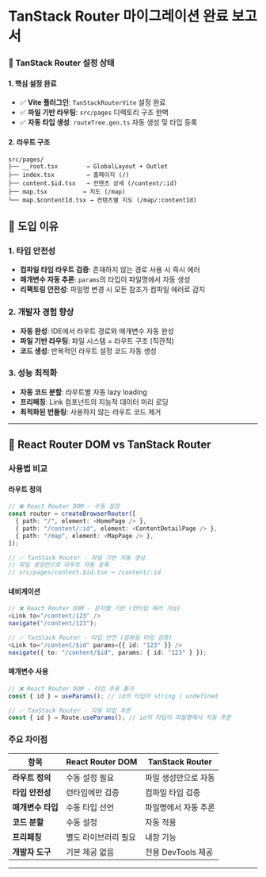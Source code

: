# TanStack Router 마이그레이션 완료 보고서

### 🎯 **TanStack Router 설정 상태**

#### **1. 핵심 설정 완료**

- ✅ **Vite 플러그인**: `TanStackRouterVite` 설정 완료
- ✅ **파일 기반 라우팅**: `src/pages` 디렉토리 구조 완벽
- ✅ **자동 타입 생성**: `routeTree.gen.ts` 자동 생성 및 타입 등록

#### **2. 라우트 구조**

```
src/pages/
├── __root.tsx        → GlobalLayout + Outlet
├── index.tsx         → 홈페이지 (/)
├── content.$id.tsx   → 컨텐츠 상세 (/content/:id)
├── map.tsx          → 지도 (/map)
└── map.$contentId.tsx → 컨텐츠별 지도 (/map/:contentId)
```

## 🚀 **도입 이유**

### **1. 타입 안전성**

- **컴파일 타임 라우트 검증**: 존재하지 않는 경로 사용 시 즉시 에러
- **매개변수 자동 추론**: `params`의 타입이 파일명에서 자동 생성
- **리팩토링 안전성**: 파일명 변경 시 모든 참조가 컴파일 에러로 감지

### **2. 개발자 경험 향상**

- **자동 완성**: IDE에서 라우트 경로와 매개변수 자동 완성
- **파일 기반 라우팅**: 파일 시스템 = 라우트 구조 (직관적)
- **코드 생성**: 반복적인 라우트 설정 코드 자동 생성

### **3. 성능 최적화**

- **자동 코드 분할**: 라우트별 자동 lazy loading
- **프리페칭**: Link 컴포넌트의 지능적 데이터 미리 로딩
- **최적화된 번들링**: 사용하지 않는 라우트 코드 제거

---

## 🔄 **React Router DOM vs TanStack Router**

### **사용법 비교**

#### **라우트 정의**

```typescript
// ❌ React Router DOM - 수동 설정
const router = createBrowserRouter([
  { path: "/", element: <HomePage /> },
  { path: "/content/:id", element: <ContentDetailPage /> },
  { path: "/map", element: <MapPage /> },
]);

// ✅ TanStack Router - 파일 기반 자동 생성
// 파일 생성만으로 라우트 자동 등록
// src/pages/content.$id.tsx → /content/:id
```

#### **네비게이션**

```typescript
// ❌ React Router DOM - 문자열 기반 (런타임 에러 가능)
<Link to="/content/123" />
navigate("/content/123");

// ✅ TanStack Router - 타입 안전 (컴파일 타임 검증)
<Link to="/content/$id" params={{ id: "123" }} />
navigate({ to: "/content/$id", params: { id: "123" } });
```

#### **매개변수 사용**

```typescript
// ❌ React Router DOM - 타입 추론 불가
const { id } = useParams(); // id의 타입이 string | undefined

// ✅ TanStack Router - 자동 타입 추론
const { id } = Route.useParams(); // id의 타입이 파일명에서 자동 추론
```

### **주요 차이점**

| 항목              | React Router DOM     | TanStack Router      |
| ----------------- | -------------------- | -------------------- |
| **라우트 정의**   | 수동 설정 필요       | 파일 생성만으로 자동 |
| **타입 안전성**   | 런타임에만 검증      | 컴파일 타임 검증     |
| **매개변수 타입** | 수동 타입 선언       | 파일명에서 자동 추론 |
| **코드 분할**     | 수동 설정            | 자동 적용            |
| **프리페칭**      | 별도 라이브러리 필요 | 내장 기능            |
| **개발자 도구**   | 기본 제공 없음       | 전용 DevTools 제공   |

---
